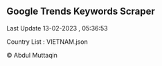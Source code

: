 

## Google Trends Keywords Scraper 
 
Last Update 13-02-2023 , 05:36:53

Country List :
VIETNAM.json



© Abdul Muttaqin 
